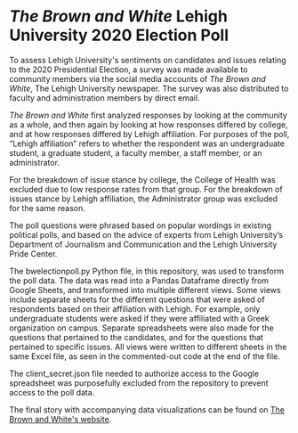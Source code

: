 # <em>The Brown and White</em> Lehigh University 2020 Election Poll

To assess Lehigh University's sentiments on candidates and issues relating to the 2020 Presidential Election, a survey was made available to community members via the social media accounts of <em>The Brown and White</em>, The Lehigh University newspaper. The survey was also distributed to faculty and administration members by direct email.

<em>The Brown and White</em> first analyzed responses by looking at the community as a whole, and then again by looking at how responses differed by college, and at how responses differed by Lehigh affiliation. For purposes of the poll, “Lehigh affiliation” refers to whether the respondent was an undergraduate student, a graduate student, a faculty member, a staff member, or an administrator.

For the breakdown of issue stance by college, the College of Health was excluded due to low response rates from that group. For the breakdown of issues stance by Lehigh affiliation, the Administrator group was excluded for the same reason.

The poll questions were phrased based on popular wordings in existing political polls, and based on the advice of experts from Lehigh University’s Department of Journalism and Communication and the Lehigh University Pride Center. 

The bwelectionpoll.py Python file, in this repository, was used to transform the poll data. The data was read into a Pandas Dataframe directly from Google Sheets, and transformed into multiple different views. Some views include separate sheets for the different questions that were asked of respondents based on their affiliation with Lehigh. For example, only undergraduate students were asked if they were affiliated with a Greek organization on campus. Separate spreadsheets were also made for the questions that pertained to the candidates, and for the questions that pertained to specific issues. All views were written to different sheets in the same Excel file, as seen in the commented-out code at the end of the file.

The client_secret.json file needed to authorize access to the Google spreadsheet was purposefully excluded from the repository to prevent access to the poll data.    

The final story with accompanying data visualizations can be found on [The Brown and White's website](https://thebrownandwhite.com/2020/09/27/bw-poll-lehigh-community-shares-their-stances-ahead-of-2020-election/).
